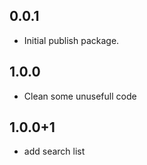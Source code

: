 ## 0.0.1

- Initial publish package.

## 1.0.0

- Clean some unusefull code

## 1.0.0+1

- add search list
